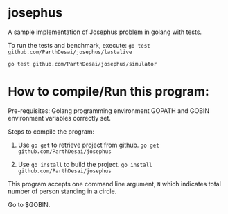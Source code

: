 # josephus
A sample implementation of Josephus problem in golang with tests.

To run the tests and benchmark, execute:
`go test github.com/ParthDesai/josephus/lastalive`

`go test github.com/ParthDesai/josephus/simulator`

# How to compile/Run this program:

Pre-requisites:
Golang programming environment
GOPATH and GOBIN environment variables correctly set.

Steps to compile the program:
1. Use `go get` to retrieve project from github.
`go get github.com/ParthDesai/josephus`

2. Use `go install` to build the project.
`go install github.com/ParthDesai/josephus`


This program accepts one command line argument, `N` which indicates
total number of person standing in a circle.

Go to $GOBIN.





